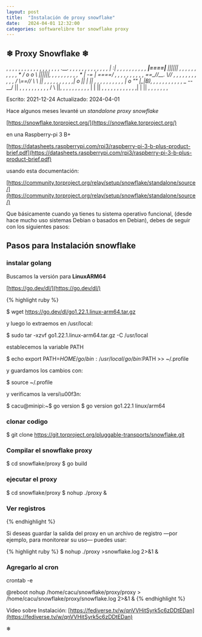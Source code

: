 ```yaml
---
layout: post
title:  "Instalación de proxy snowflake"
date:   2024-04-01 12:32:00
categories: softwarelibre tor snowflake proxy
---
```

## ❄ Proxy Snowflake ❄

, ,    ,      ,    ,     ,     ,   ,      ,     ,     ,      ,      ,
,       ,     ,    ,       ,   .____. ,   ,     ,      ,       ,      ,
 ,    ,   ,    ,     ,   ,   , |   :|         ,   , ,   ,   ,       ,
   ,        ,    ,     ,     __|====|__ ||||||  ,        ,      ,      ,
 ,   ,    ,   ,     ,    , *  / o  o \  ||||||,   ,  ,        ,    ,
,   ,   ,         ,   ,     * | -=   |  \====/ ,       ,   ,    ,     ,
   ,  ,    ,   ,           ,  ==\__//__. \\//    ,  ,        ,    ,
,   ,  ,    ,    ,    ,  ,   / \\==// \ \ ||  ,   ,      ,          ,
 ,  ,    ,    ,     ,      ,|    o ||  | \||   ,      ,     ,   ,     ,
,      ,    ,    ,      ,   |    o ""  |\_|B),    ,  ,    ,       ,
  ,  ,    ,   ,     ,      , \__  --__/   ||  ,        ,      ,     ,
,  ,   ,       ,     ,   ,  /          \  ||,   ,   ,      ,    ,    ,
 ,      ,   ,     ,        |            | ||      ,  ,   ,    ,   ,
,    ,    ,   ,  ,    ,   ,|            | || ,  ,  ,   ,   ,     ,  ,


Escrito:  2021-12-24
Actualizado: 2024-04-01

Hace algunos meses levanté un *standalone proxy snowflake*

[https://snowflake.torproject.org/](https://snowflake.torproject.org/)

en una Raspberry-pi 3 B+ 

[https://datasheets.raspberrypi.com/rpi3/raspberry-pi-3-b-plus-product-brief.pdf](https://datasheets.raspberrypi.com/rpi3/raspberry-pi-3-b-plus-product-brief.pdf)

usando esta documentación:

[https://community.torproject.org/relay/setup/snowflake/standalone/source/](https://community.torproject.org/relay/setup/snowflake/standalone/source/)

Que básicamente cuando ya tienes tu sistema operativo funcional, (desde hace mucho uso sistemas Debian o basados en Debian), debes de seguir con los siguientes pasos:

## Pasos para Instalación snowflake
 
### instalar golang 

Buscamos la versión para **LinuxARM64**
 
[https://go.dev/dl/](https://go.dev/dl/)

{% highlight ruby %}

$ wget https://go.dev/dl/go1.22.1.linux-arm64.tar.gz

y luego lo extraemos en /usr/local:

$ sudo tar -xzvf go1.22.1.linux-arm64.tar.gz -C /usr/local

establecemos la variable PATH

$ echo export PATH=$HOME/go/bin:/usr/local/go/bin:$PATH >> ~/.profile

y guardamos los cambios con:

$ source ~/.profile

y verificamos la versi\u00f3n:

$ cacu@minipi:~$ go version
$ go version go1.22.1 linux/arm64
 
### clonar codigo
 
$ git clone https://git.torproject.org/pluggable-transports/snowflake.git
 
### Compilar el snowflake proxy
 
$ cd snowflake/proxy
$ go build 
 
### ejecutar el proxy
 
$ cd snowflake/proxy
$ nohup ./proxy &

### Ver registros
{% endhighlight %}
 
Si deseas guardar la salida del proxy en un archivo de registro —por ejemplo, para monitorear su uso— puedes usar:

{% highlight ruby %}
$ nohup ./proxy >snowflake.log 2>&1 &

### Agregarlo al cron
crontab -e

@reboot nohup /home/cacu/snowflake/proxy/proxy > /home/cacu/snowflake/proxy/snowflake.log 2>&1 &
{% endhighlight %}

Video sobre Instalación: [https://fediverse.tv/w/qnVVHitSyrk5c6zDDtEDan](https://fediverse.tv/w/qnVVHitSyrk5c6zDDtEDan)

❄
